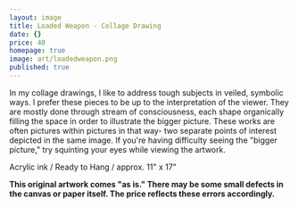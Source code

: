 ```yaml
---
layout: image
title: Loaded Weapon - Collage Drawing
date: {}
price: 40
homepage: true
image: art/loadedweapon.png
published: true
---
```


In my collage drawings, I like to address tough subjects in veiled, symbolic ways. I prefer these pieces to be up to the interpretation of the viewer. They are mostly done through stream of consciousness, each shape organically filling the space in order to illustrate the bigger picture. These works are often pictures within pictures in that way- two separate points of interest depicted in the same image. If you're having difficulty seeing the "bigger picture," try squinting your eyes while viewing the artwork.

Acrylic ink / Ready to Hang / approx. 11" x 17" 

 **This original artwork comes "as is." There may be some small defects in the canvas or paper itself. The price reflects these errors accordingly.**